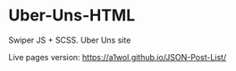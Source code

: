 # Uber-Uns-HTML
Swiper JS + SCSS. Uber Uns site

Live pages version: https://a1wol.github.io/JSON-Post-List/
